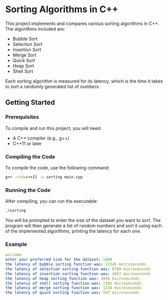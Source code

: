 # Sorting Algorithms in C++

This project implements and compares various sorting algorithms in C++. The algorithms included are:

- Bubble Sort
- Selection Sort
- Insertion Sort
- Merge Sort
- Quick Sort
- Heap Sort
- Shell Sort

Each sorting algorithm is measured for its latency, which is the time it takes to sort a randomly generated list of numbers.

## Getting Started

### Prerequisites

To compile and run this project, you will need:

- A C++ compiler (e.g., g++)
- C++11 or later

### Compiling the Code

To compile the code, use the following command:

```sh
g++ -std=c++11 -o sorting main.cpp
```

### Running the Code

After compiling, you can run the executable:
```sh
./sorting
```

You will be prompted to enter the size of the dataset you want to sort. The program will then generate a list of random numbers and sort it using each of the implemented algorithms, printing the latency for each one.

### Example

```yaml
welcome
enter your preferred size for the dataset: 1000
the latency of bubble sorting function was: 12345 microseconds
the latency of selection sorting function was: 6789 microseconds
the latency of insertion sorting function was: 4567 microseconds
the latency of heap sorting function was: 3456 microseconds
the latency of shell sorting function was: 2345 microseconds
the latency of merge sorting function was: 1234 microseconds
the latency of quick sorting function was: 567 microseconds
```


